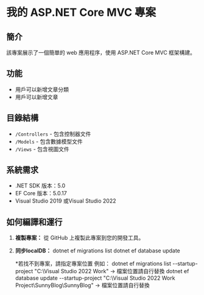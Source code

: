 # 我的 ASP.NET Core MVC 專案

## 簡介
該專案展示了一個簡單的 web 應用程序，使用 ASP.NET Core MVC 框架構建。

## 功能
- 用戶可以新增文章分類
- 用戶可以新增文章

## 目錄結構
- `/Controllers` - 包含控制器文件
- `/Models` - 包含數據模型文件
- `/Views` - 包含視圖文件

## 系統需求
- .NET SDK 版本：5.0
- EF Core 版本：5.0.17
- Visual Studio 2019 或Visual Studio 2022

## 如何編譯和運行

1. **複製專案：**
   從 GitHub 上複製此專案到您的開發工具。
   
2. **同步localDB：**
   dotnet ef migrations list
   dotnet ef database update

   *若找不到專案，請指定專案位置
   例如：
   dotnet ef migrations list --startup-project "C:\Visual Studio 2022 Work" -> 檔案位置請自行替換
   dotnet ef database update --startup-project "C:\Visual Studio 2022 Work Project\SunnyBlog\SunnyBlog" -> 檔案位置請自行替換
